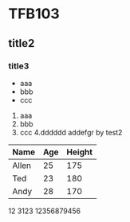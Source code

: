 # TFB103
## title2
### title3
- aaa
- bbb
- ccc
1. aaa
2. bbb
3. ccc
4.dddddd  addefgr  by test2



Name|Age|Height
----|---|------
Allen|25|175
Ted|23|180
Andy|28|170


12
3123
12356879456
